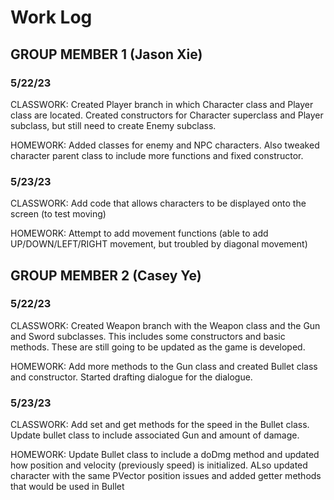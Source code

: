 # Work Log

## GROUP MEMBER 1 (Jason Xie)

### 5/22/23

CLASSWORK: Created Player branch in which Character class and Player class are located. Created constructors for Character superclass and Player subclass, but still need to create Enemy subclass.

HOMEWORK: Added classes for enemy and NPC characters. Also tweaked character parent class to include more functions and fixed constructor.

### 5/23/23

CLASSWORK: Add code that allows characters to be displayed onto the screen (to test moving)

HOMEWORK: Attempt to add movement functions (able to add UP/DOWN/LEFT/RIGHT movement, but troubled by diagonal movement)


## GROUP MEMBER 2 (Casey Ye)

### 5/22/23

CLASSWORK: Created Weapon branch with the Weapon class and the Gun and Sword subclasses. This includes some constructors
and basic methods. These are still going to be updated as the game is developed.

HOMEWORK: Add more methods to the Gun class and created Bullet class and constructor. Started drafting dialogue for the
dialogue.

### 5/23/23

CLASSWORK: Add set and get methods for the speed in the Bullet class. Update bullet class to include associated Gun and amount
of damage.

HOMEWORK: Update Bullet class to include a doDmg method and updated how position and velocity (previously speed) is initialized.
ALso updated character with the same PVector position issues and added getter methods that would be used in Bullet
